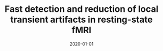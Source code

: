 ---
title: "Fast detection and reduction of local transient artifacts in resting-state fMRI"
date: 2020-01-01
authors_string: Hang Jo, Richard Reynolds, Stephen Gotts, Daniel Handwerker, Irena Balzekas, Alex Martin, Robert Cox, Peter Bandettini
authors:
   - Hang Jo
   - Richard Reynolds
   - Stephen Gotts
   - Daniel Handwerker
   - Irena Balzekas
   - Alex Martin
   - Robert Cox
   - Peter Bandettini
author_ids:
   - hang_jo
   - daniel_handwerker
   - peter_bandettini
journal: 'Computers in Biology and Medicine'
volume: 120
issue: 
pages: 103742
book_title: ''
publisher: 'Elsevier BV'
abstract: ''
project_id: bold_connectivity_dynamics
paper_url: 
doi: 10.1016/j.compbiomed.2020.103742
data_loc: ''
code_loc: ''
file: '/assets/publications//assets/publications/'
file_name: '/assets/publications/'
type: journal_article
pub_str: ' (2020) Computers in Biology and Medicine 120: 103742'
layout: publication 
---